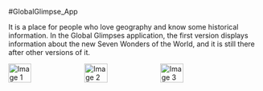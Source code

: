 #GlobalGlimpse_App

It is a place for people who love geography and know some historical information. In the Global Glimpses application, the first version displays information about the new Seven Wonders of the World, and it is still there after other versions of it.

<div style="display: flex;">
     <img src="https://github.com/Absattar22/Global_Glimpse/assets/116181912/20f0c59c-e670-4d12-86f2-5f715ac71c89" alt="Image 1" style="width: 30%;">
     <img src="https://github.com/Absattar22/Global_Glimpse/assets/116181912/c489187e-bf3f-4999-9725-d58d710b61e8" alt="Image 2" style="width: 30%;">
     <img src="https://github.com/Absattar22/Global_Glimpse/assets/116181912/e7a41331-a89f-459e-8cf1-379f4dbea360" alt="Image 3" style="width: 30%;">

</div>
